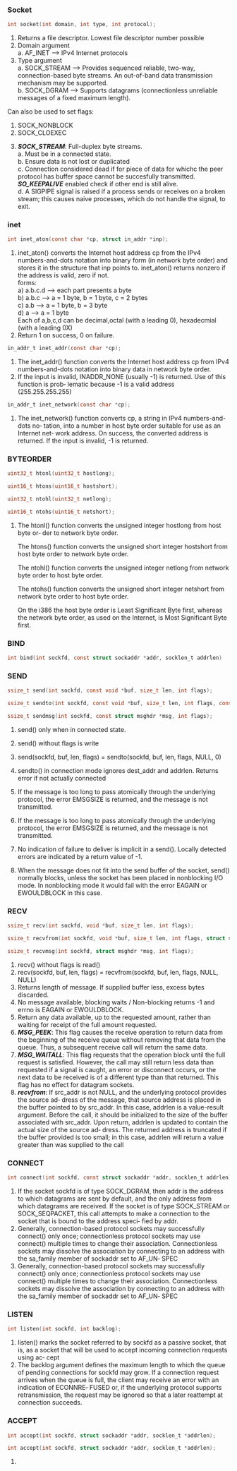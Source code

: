### Socket

```c
int socket(int domain, int type, int protocol);
```

1. Returns a file descriptor. Lowest file descriptor number possible
2. Domain argument  
a. AF_INET --> IPv4 Internet protocols
3. Type argument  
a. SOCK_STREAM --> Provides sequenced reliable, two-way, connection-based byte streams. An out-of-band data transmission mechanism may be supported.   
b.  SOCK_DGRAM --> Supports datagrams (connectionless unreliable messages of a fixed maximum length).

Can also be used to set flags:
1) SOCK_NONBLOCK
2) SOCK_CLOEXEC
3. ***SOCK_STREAM***: Full-duplex byte streams.  
a. Must be in a connected state.  
b. Ensure data is not lost or duplicated  
c. Connection considered dead if for piece of data for whichc the peer protocol has buffer space cannot be succesfully transmitted. ***SO_KEEPALIVE*** enabled check if other end is still alive.  
d. A SIGPIPE signal is raised if a process sends or receives on a broken stream; this causes naive processes, which do not handle the signal, to exit.

### inet

```c
int inet_aton(const char *cp, struct in_addr *inp);
```

1. inet_aton() converts the Internet host address cp from  the  IPv4  numbers-and-dots  notation  into  binary  form (in network byte order) and stores it in the structure that inp points to.  inet_aton() returns nonzero if  the  address  is valid,  zero  if not.  
forms:  
a)  a.b.c.d --> each part presents a byte  
b) a.b.c --> a =  1 byte, b = 1 byte, c = 2 bytes  
c) a.b --> a = 1 byte, b = 3 byte  
d) a --> a = 1 byte  
Each of a,b,c,d can be decimal,octal (with a leading 0), hexadecmial (with a leading 0X)  
2. Return 1 on success, 0 on failure.

```c
in_addr_t inet_addr(const char *cp);
```
1.  The inet_addr() function converts the Internet host address cp from  IPv4  numbers-and-dots notation into binary data in network byte order.  
2.  If the input is
       invalid, INADDR_NONE (usually -1) is returned.  Use of this function  is  prob‐
       lematic  because -1 is a valid address (255.255.255.255)

```c
in_addr_t inet_network(const char *cp);
```

1.  The  inet_network() function converts cp, a string in IPv4 numbers-and-dots no‐
       tation, into a number in host byte order suitable for use as an  Internet  net‐
       work  address.  On success, the converted address is returned.  If the input is
       invalid, -1 is returned.  

### BYTEORDER

```c
uint32_t htonl(uint32_t hostlong);

uint16_t htons(uint16_t hostshort);

uint32_t ntohl(uint32_t netlong);

uint16_t ntohs(uint16_t netshort);
```

1.  The  htonl() function converts the unsigned integer hostlong from host byte or‐
       der to network byte order.

       The htons() function converts the unsigned short integer  hostshort  from  host
       byte order to network byte order.

       The  ntohl()  function  converts the unsigned integer netlong from network byte
       order to host byte order.

       The ntohs() function converts the unsigned short integer netshort from  network
       byte order to host byte order.

       On  the  i386  the host byte order is Least Significant Byte first, whereas the
       network byte order, as used on the Internet, is Most Significant Byte first.

### BIND
```c
int bind(int sockfd, const struct sockaddr *addr, socklen_t addrlen)
```

### SEND

```c
ssize_t send(int sockfd, const void *buf, size_t len, int flags);

ssize_t sendto(int sockfd, const void *buf, size_t len, int flags, const struct sockaddr *dest_addr, socklen_t addrlen);

ssize_t sendmsg(int sockfd, const struct msghdr *msg, int flags);
```
1. send() only when in connected state.  
2. send() without flags is write
3. send(sockfd, buf, len, flags) = sendto(sockfd, buf, len, flags, NULL, 0)
4. sendto() in connection mode ignores dest_addr and addrlen. Returns error if not actually connected
5. If the message is too long to pass atomically through the underlying  protocol,
       the error EMSGSIZE is returned, and the message is not transmitted.
6.  If the message is too long to pass atomically through the underlying  protocol,
       the error EMSGSIZE is returned, and the message is not transmitted.

7.  No  indication of failure to deliver is implicit in a send().  Locally detected
       errors are indicated by a return value of -1.
8.  When the message does not fit into the send buffer of the socket,  send()  normally  blocks,  unless  the socket has been placed in nonblocking I/O mode.  In
       nonblocking mode it would fail with the error EAGAIN  or  EWOULDBLOCK  in  this
       case.

### RECV
```c
ssize_t recv(int sockfd, void *buf, size_t len, int flags);

ssize_t recvfrom(int sockfd, void *buf, size_t len, int flags, struct sockaddr *src_addr, socklen_t *addrlen);

ssize_t recvmsg(int sockfd, struct msghdr *msg, int flags);
```

1. recv() without flags is read()
2. recv(sockfd, buf, len, flags) = recvfrom(sockfd, buf, len, flags, NULL, NULL)
3. Returns length of message. If supplied buffer less, excess bytes discarded.
4. No message available, blocking waits / Non-blocking returns -1 and errno is EAGAIN or EWOULDBLOCK.
5. Return any data available, up to the
       requested amount, rather than waiting for receipt of the full amount requested.
6. ***MSG_PEEK***: This flag causes the receive operation to return data from the beginning of the receive queue without removing that data from the queue.  Thus, a
              subsequent receive call will return the same data.
7. ***MSG_WAITALL***:              This flag requests that the operation block until the  full  request  is
              satisfied.   However, the call may still return less data than requested
              if a signal is caught, an error or disconnect occurs, or the  next  data
              to be received is of a different type than that returned.  This flag has
              no effect for datagram sockets.
8. ***recvfrom***: If  src_addr  is  not NULL, and the underlying protocol provides the source ad‐
       dress of the message, that source address is placed in the buffer pointed to by
       src_addr.   In this case, addrlen is a value-result argument.  Before the call,
       it should be initialized to the size of the buffer  associated  with  src_addr.
       Upon  return,  addrlen  is updated to contain the actual size of the source ad‐
       dress.  The returned address is truncated if the buffer provided is too  small;
       in  this  case,  addrlen  will  return a value greater than was supplied to the
       call

### CONNECT

```c
int connect(int sockfd, const struct sockaddr *addr, socklen_t addrlen);
```
1. If the socket sockfd is of type SOCK_DGRAM, then addr is the address  to  which
       datagrams  are  sent  by default, and the only address from which datagrams are
       received.  If the socket is of type SOCK_STREAM or  SOCK_SEQPACKET,  this  call
       attempts to make a connection to the socket that is bound to the address speci‐
       fied by addr.
2. Generally, connection-based protocol sockets may  successfully  connect()  only
       once;  connectionless  protocol  sockets  may  use  connect() multiple times to
       change their association.  Connectionless sockets may dissolve the  association
       by connecting to an address with the sa_family member of sockaddr set to AF_UN‐
       SPEC
3. Generally, connection-based protocol sockets may  successfully  connect()  only
       once;  connectionless  protocol  sockets  may  use  connect() multiple times to
       change their association.  Connectionless sockets may dissolve the  association
       by connecting to an address with the sa_family member of sockaddr set to AF_UN‐
       SPEC

### LISTEN

```c
int listen(int sockfd, int backlog);
```

1. listen()  marks  the socket referred to by sockfd as a passive socket, that is,
       as a socket that will be used to accept incoming connection requests using  ac‐
       cept
2. The backlog argument defines the maximum length to which the queue  of  pending
       connections  for  sockfd  may  grow.   If a connection request arrives when the
       queue is full, the client may receive an error with an indication  of  ECONNRE‐
       FUSED  or,  if the underlying protocol supports retransmission, the request may
       be ignored so that a later reattempt at connection succeeds.

### ACCEPT
```c
int accept(int sockfd, struct sockaddr *addr, socklen_t *addrlen);

int accept(int sockfd, struct sockaddr *addr, socklen_t *addrlen);
```

1.  